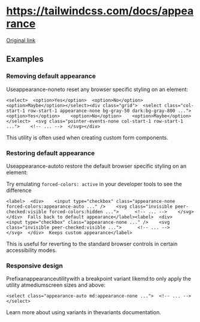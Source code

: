 # https://tailwindcss.com/docs/appearance

[Original link](https://tailwindcss.com/docs/appearance)

## Examples

### Removing default appearance

Useappearance-noneto reset any browser specific styling on an element:

```
<select>  <option>Yes</option>  <option>No</option>  <option>Maybe</option></select><div class="grid">  <select class="col-start-1 row-start-1 appearance-none bg-gray-50 dark:bg-gray-800 ...">    <option>Yes</option>    <option>No</option>    <option>Maybe</option>  </select>  <svg class="pointer-events-none col-start-1 row-start-1 ...">    <!-- ... -->  </svg></div>
```

This utility is often used when creating custom form components.

### Restoring default appearance

Useappearance-autoto restore the default browser specific styling on an element:

Try emulating `forced-colors: active` in your developer tools to see the difference

```
<label>  <div>    <input type="checkbox" class="appearance-none forced-colors:appearance-auto ..." />    <svg class="invisible peer-checked:visible forced-colors:hidden ...">      <!-- ... -->    </svg>  </div>  Falls back to default appearance</label><label>  <div>    <input type="checkbox" class="appearance-none ..." />    <svg class="invisible peer-checked:visible ...">      <!-- ... -->    </svg>  </div>  Keeps custom appearance</label>
```

This is useful for reverting to the standard browser controls in certain accessibility modes.

### Responsive design

Prefixanappearanceutilitywith a breakpoint variant likemd:to only apply the utility atmediumscreen sizes and above:

```
<select class="appearance-auto md:appearance-none ...">  <!-- ... --></select>
```

Learn more about using variants in thevariants documentation.
